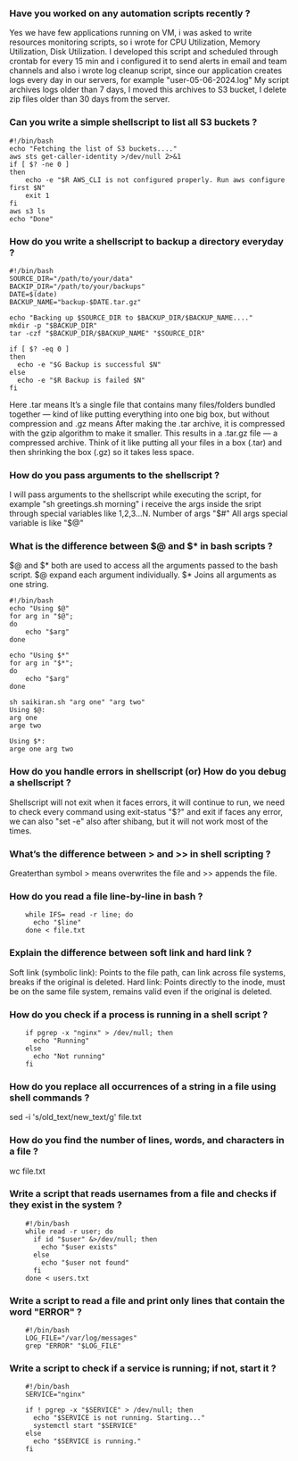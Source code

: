 ### Have you worked on any automation scripts recently ?
Yes we have few applications running on VM, i was asked to write resources monitoring scripts, so i wrote for CPU Utilization, Memory Utilization, Disk Utilization. I developed this script and scheduled through crontab for every 15 min and i configured it to send alerts in email and team channels and also i wrote log cleanup script, since our application creates logs every day in our servers, for example "user-05-06-2024.log" My script archives logs older than 7 days, I moved this archives to S3 bucket, I delete zip files older than 30 days from the server.

### Can you write a simple shellscript to list all S3 buckets ?
    #!/bin/bash
    echo "Fetching the list of S3 buckets...."
    aws sts get-caller-identity >/dev/null 2>&1
    if [ $? -ne 0 ]
    then 
        echo -e "$R AWS_CLI is not configured properly. Run aws configure first $N"
        exit 1
    fi 
    aws s3 ls 
    echo "Done"
    
### How do you write a shellscript to backup a directory everyday ?
    #!/bin/bash
    SOURCE_DIR="/path/to/your/data"
    BACKIP_DIR="/path/to/your/backups"
    DATE=$(date)
    BACKUP_NAME="backup-$DATE.tar.gz"

    echo "Backing up $SOURCE_DIR to $BACKUP_DIR/$BACKUP_NAME...."
    mkdir -p "$BACKUP_DIR"
    tar -czf "$BACKUP_DIR/$BACKUP_NAME" "$SOURCE_DIR"

    if [ $? -eq 0 ]
    then 
      echo -e "$G Backup is successful $N"
    else 
      echo -e "$R Backup is failed $N"
    fi 
Here .tar means It’s a single file that contains many files/folders bundled together — kind of like putting everything into one big box, but without compression and .gz means After making the .tar archive, it is compressed with the gzip algorithm to make it smaller. This results in a .tar.gz file — a compressed archive. Think of it like putting all your files in a box (.tar) and then shrinking the box (.gz) so it takes less space.

### How do you pass arguments to the shellscript ?
I will pass arguments to the shellscript while executing the script, for example "sh greetings.sh morning" i receive the args inside the sript through special variables like $1,$2,$3...$N. Number of args "$#" All args special variable is like "$@"

### What is the difference between $@ and $* in bash scripts ?
$@ and $* both are used to access all the arguments passed to the bash script. $@ expand each argument individually. $* Joins all arguments as one string.

    #!/bin/bash
    echo "Using $@"
    for arg in "$@";
    do 
        echo "$arg"
    done

    echo "Using $*"
    for arg in "$*";
    do 
        echo "$arg"
    done 

    sh saikiran.sh "arg one" "arg two" 
    Using $@: 
    arg one
    arge two

    Using $*:
    arge one arg two

### How do you handle errors in shellscript (or) How do you debug a shellscript ?
Shellscript will not exit when it faces errors, it will continue to run, we need to check every command using exit-status "$?" and exit if faces any error, we can also "set -e" also after shibang, but it will not work most of the times.

### What’s the difference between > and >> in shell scripting ?
Greaterthan symbol > means overwrites the file and >> appends the file.

### How do you read a file line-by-line in bash ?
        while IFS= read -r line; do
          echo "$line"
        done < file.txt
### Explain the difference between soft link and hard link ?
Soft link (symbolic link): Points to the file path, can link across file systems, breaks if the original is deleted. Hard link: Points directly to the inode, must be on the same file system, remains valid even if the original is deleted.

### How do you check if a process is running in a shell script ?
        if pgrep -x "nginx" > /dev/null; then
          echo "Running"
        else
          echo "Not running"
        fi

### How do you replace all occurrences of a string in a file using shell commands ?
sed -i 's/old_text/new_text/g' file.txt

### How do you find the number of lines, words, and characters in a file ?
wc file.txt

### Write a script that reads usernames from a file and checks if they exist in the system ?
        #!/bin/bash
        while read -r user; do
          if id "$user" &>/dev/null; then
            echo "$user exists"
          else
            echo "$user not found"
          fi
        done < users.txt
### Write a script to read a file and print only lines that contain the word "ERROR" ?
        #!/bin/bash
        LOG_FILE="/var/log/messages"
        grep "ERROR" "$LOG_FILE"

### Write a script to check if a service is running; if not, start it ?
        #!/bin/bash
        SERVICE="nginx"
        
        if ! pgrep -x "$SERVICE" > /dev/null; then
          echo "$SERVICE is not running. Starting..."
          systemctl start "$SERVICE"
        else
          echo "$SERVICE is running."
        fi

### 






